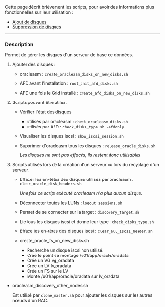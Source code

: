 Cette page décrit brièvement les scripts, pour avoir des informations plus fonctionnelles
sur leur utilisation :

* [Ajout de disques](https://github.com/PhilippeLeroux/plescripts/wiki/01-Ajout-de-disques-sur-des-DGs-Oracle)
* [Suppression de disques](https://github.com/PhilippeLeroux/plescripts/wiki/02-Suppression-de-disques-sur-des-DGs-Oracle)

--------------------------------------------------------------------------------

### Description

Permet de gérer les disques d'un serveur de base de données.

1. Ajouter des disques :

	* oracleasm : `create_oracleasm_disks_on_new_disks.sh`

	* AFD avant l'installation : `root_init_afd_disks.sh`

	* AFD une fois le Grid installé : `create_afd_disks_on_new_disks.sh`

2.	Scripts pouvant être utiles.

	* Vérifier l'état des disques
		* utilisés par oracleasm : `check_oracleasm_disks.sh`
		* utilisés par AFD : `check_disks_type.sh -afdonly`

	* Visualiser les disques iscsi : `show_iscsi_session.sh`

	* Supprimer d'oracleasm tous les disques : `release_oracle_disks.sh`

		*Les disques ne sont pas effacés, ils restent donc utilisables*


3.	Scripts utilisés lors de la création d'un serveur ou lors du recyclage d'un
	serveur.

	* Effacer les en-têtes des disques utilisés par oracleasm : `clear_oracle_disk_headers.sh`

		*Une fois ce script exécuté oracleasm n'a plus aucun disque.*

	* Déconnecter toutes les LUNs : `logout_sessions.sh`

	* Permet de se connecter sur la target : `discovery_target.sh`

	* Lie tous les disques iscsi et donne leur type : `check_disks_type.sh`

	* Efface les en-têtes des disques iscsi : `clear_all_iscsi_header.sh`

	* create_oracle_fs_on_new_disks.sh
		* Recherche un disque iscsi non utilisé.
		* Crée le point de montage /u01/app/oracle/oradata
		* Crée un VG vg_oradata
		* Crée un LV lv_oradata
		* Crée un FS sur le LV
		* Monte /u01/app/oracle/oradata sur lv_oradata

*	oracleasm_discovery_other_nodes.sh

	Est utilisé par `clone_master.sh` pour ajouter les disques sur les autres nœuds
	d'un RAC.
